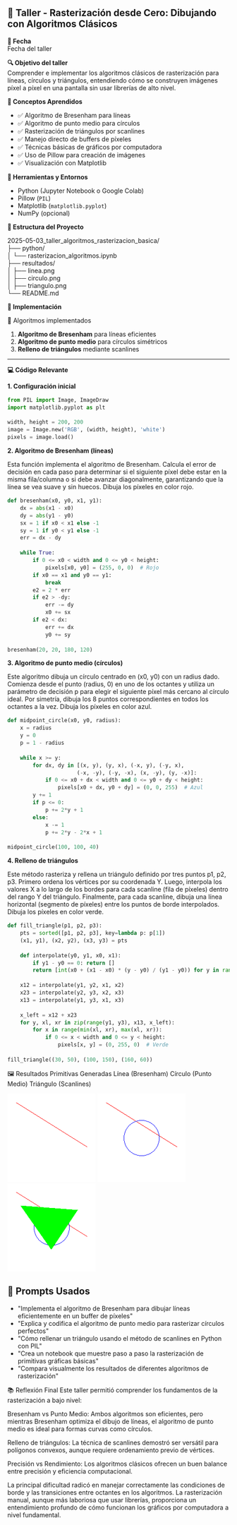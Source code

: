 ## 🧪 Taller - Rasterización desde Cero: Dibujando con Algoritmos Clásicos

**📅 Fecha**  
Fecha del taller

**🔍 Objetivo del taller**  
Comprender e implementar los algoritmos clásicos de rasterización para líneas, círculos y triángulos, entendiendo cómo se construyen imágenes píxel a píxel en una pantalla sin usar librerías de alto nivel.

**🧠 Conceptos Aprendidos**
* ✅ Algoritmo de Bresenham para líneas
* ✅ Algoritmo de punto medio para círculos
* ✅ Rasterización de triángulos por scanlines
* ✅ Manejo directo de buffers de píxeles
* ✅ Técnicas básicas de gráficos por computadora
* ✅ Uso de Pillow para creación de imágenes
* ✅ Visualización con Matplotlib

**🔧 Herramientas y Entornos**
* Python (Jupyter Notebook o Google Colab)
* Pillow (`PIL`)
* Matplotlib (`matplotlib.pyplot`)
* NumPy (opcional)

**📁 Estructura del Proyecto**

2025-05-03_taller_algoritmos_rasterizacion_basica/<br>
├── python/<br>
│ └── rasterizacion_algoritmos.ipynb<br>
├── resultados/<br>
│ ├── linea.png<br>
│ ├── circulo.png<br>
│ ├── triangulo.png<br>
└── README.md<br>



**🧪 Implementación**

🔹 Algoritmos implementados

1. **Algoritmo de Bresenham** para líneas eficientes
2. **Algoritmo de punto medio** para círculos simétricos
3. **Relleno de triángulos** mediante scanlines

---

**💻 Código Relevante**

**1. Configuración inicial**
```python
from PIL import Image, ImageDraw
import matplotlib.pyplot as plt

width, height = 200, 200
image = Image.new('RGB', (width, height), 'white')
pixels = image.load()
```
**2. Algoritmo de Bresenham (líneas)**

Esta función implementa el algoritmo de Bresenham. Calcula el error de decisión en cada paso para determinar si el siguiente píxel debe estar en la misma fila/columna o si debe avanzar diagonalmente, garantizando que la línea se vea suave y sin huecos. Dibuja los píxeles en color rojo.

```python
def bresenham(x0, y0, x1, y1):
    dx = abs(x1 - x0)
    dy = abs(y1 - y0)
    sx = 1 if x0 < x1 else -1
    sy = 1 if y0 < y1 else -1
    err = dx - dy

    while True:
        if 0 <= x0 < width and 0 <= y0 < height:
            pixels[x0, y0] = (255, 0, 0)  # Rojo
        if x0 == x1 and y0 == y1:
            break
        e2 = 2 * err
        if e2 > -dy:
            err -= dy
            x0 += sx
        if e2 < dx:
            err += dx
            y0 += sy

bresenham(20, 20, 180, 120)
```

**3. Algoritmo de punto medio (círculos)**

Este algoritmo dibuja un círculo centrado en (x0, y0) con un radius dado. Comienza desde el punto (radius, 0) en uno de los octantes y utiliza un parámetro de decisión p para elegir el siguiente píxel más cercano al círculo ideal. Por simetría, dibuja los 8 puntos correspondientes en todos los octantes a la vez. Dibuja los píxeles en color azul.

```python
def midpoint_circle(x0, y0, radius):
    x = radius
    y = 0
    p = 1 - radius

    while x >= y:
        for dx, dy in [(x, y), (y, x), (-x, y), (-y, x), 
                      (-x, -y), (-y, -x), (x, -y), (y, -x)]:
            if 0 <= x0 + dx < width and 0 <= y0 + dy < height:
                pixels[x0 + dx, y0 + dy] = (0, 0, 255)  # Azul
        y += 1
        if p <= 0:
            p += 2*y + 1
        else:
            x -= 1
            p += 2*y - 2*x + 1

midpoint_circle(100, 100, 40)
```

**4. Relleno de triángulos**


Este método rasteriza y rellena un triángulo definido por tres puntos p1, p2, p3. Primero ordena los vértices por su coordenada Y. Luego, interpola los valores X a lo largo de los bordes para cada scanline (fila de píxeles) dentro del rango Y del triángulo. Finalmente, para cada scanline, dibuja una línea horizontal (segmento de píxeles) entre los puntos de borde interpolados. Dibuja los píxeles en color verde.

```python
def fill_triangle(p1, p2, p3):
    pts = sorted([p1, p2, p3], key=lambda p: p[1])
    (x1, y1), (x2, y2), (x3, y3) = pts

    def interpolate(y0, y1, x0, x1):
        if y1 - y0 == 0: return []
        return [int(x0 + (x1 - x0) * (y - y0) / (y1 - y0)) for y in range(y0, y1)]

    x12 = interpolate(y1, y2, x1, x2)
    x23 = interpolate(y2, y3, x2, x3)
    x13 = interpolate(y1, y3, x1, x3)

    x_left = x12 + x23
    for y, xl, xr in zip(range(y1, y3), x13, x_left):
        for x in range(min(xl, xr), max(xl, xr)):
            if 0 <= x < width and 0 <= y < height:
                pixels[x, y] = (0, 255, 0)  # Verde

fill_triangle((30, 50), (100, 150), (160, 60))
```


🖼️ Resultados
Primitivas Generadas
Línea (Bresenham)	Círculo (Punto Medio)	Triángulo (Scanlines)




<img src="resultados/linea.png" width="200">	

<img src="resultados/circulo.png" width="200">

<img src="resultados/triangulo.png" width="200">


## 🧩 Prompts Usados

* "Implementa el algoritmo de Bresenham para dibujar líneas eficientemente en un buffer de píxeles"
* "Explica y codifica el algoritmo de punto medio para rasterizar círculos perfectos"
* "Cómo rellenar un triángulo usando el método de scanlines en Python con PIL"
* "Crea un notebook que muestre paso a paso la rasterización de primitivas gráficas básicas"
* "Compara visualmente los resultados de diferentes algoritmos de rasterización"


📚 Reflexión Final
Este taller permitió comprender los fundamentos de la rasterización a bajo nivel:

Bresenham vs Punto Medio: Ambos algoritmos son eficientes, pero mientras Bresenham optimiza el dibujo de líneas, el algoritmo de punto medio es ideal para formas curvas como círculos.

Relleno de triángulos: La técnica de scanlines demostró ser versátil para polígonos convexos, aunque requiere ordenamiento previo de vértices.

Precisión vs Rendimiento: Los algoritmos clásicos ofrecen un buen balance entre precisión y eficiencia computacional.

La principal dificultad radicó en manejar correctamente las condiciones de borde y las transiciones entre octantes en los algoritmos. La rasterización manual, aunque más laboriosa que usar librerías, proporciona un entendimiento profundo de cómo funcionan los gráficos por computadora a nivel fundamental.